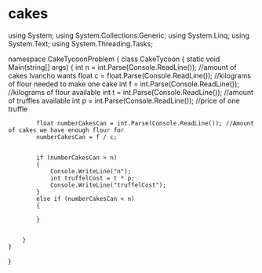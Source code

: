 # cakes
using System;
using System.Collections.Generic;
using System.Linq;
using System.Text;
using System.Threading.Tasks;

namespace CakeTycoonProblem
{
    class CakeTycoon
    {
        static void Main(string[] args)
        {
            int n = int.Parse(Console.ReadLine());    //amount of cakes Ivancho wants
            float c = float.Parse(Console.ReadLine());    //kilograms of flour needed to make one cake
            int f = int.Parse(Console.ReadLine());         //kilograms of flour available
            int t = int.Parse(Console.ReadLine());          //amount of truffles available
            int p = int.Parse(Console.ReadLine());          //price of one truffle

            float numberCakesCan = int.Parse(Console.ReadLine()); //Amount of cakes we have enough flour for
            numberCakesCan = f / c;
            

            if (numberCakesCan > n)
            {
                Console.WriteLine("n");
                int truffelCost = t * p;
                Console.WriteLine("truffelCost");
            }
            else if (numberCakesCan < n)
            {

            }


        }
    }
}
